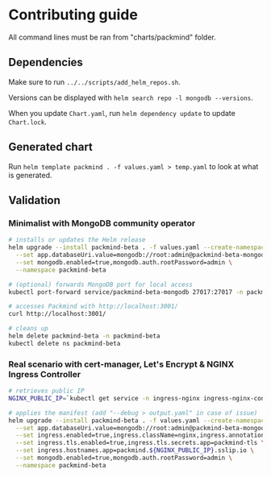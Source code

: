 # Contributing guide

All command lines must be ran from "charts/packmind" folder.

## Dependencies

Make sure to run `../../scripts/add_helm_repos.sh`.

Versions can be displayed with `helm search repo -l mongodb --versions`.

When you update `Chart.yaml`, run `helm dependency update` to update `Chart.lock`.

## Generated chart

Run `helm template packmind . -f values.yaml > temp.yaml` to look at what is generated.

## Validation

### Minimalist with MongoDB community operator

```bash
# installs or updates the Helm release
helm upgrade --install packmind-beta . -f values.yaml --create-namespace \
  --set app.databaseUri.value=mongodb://root:admin@packmind-beta-mongodb:27017/packmind?authSource=admin \
  --set mongodb.enabled=true,mongodb.auth.rootPassword=admin \
  --namespace packmind-beta

# (optional) forwards MongoDB port for local access
kubectl port-forward service/packmind-beta-mongodb 27017:27017 -n packmind-beta

# accesses Packmind with http://localhost:3001/
curl http://localhost:3001/

# cleans up
helm delete packmind-beta -n packmind-beta
kubectl delete ns packmind-beta
```

### Real scenario with cert-manager, Let's Encrypt & NGINX Ingress Controller

```bash
# retrieves public IP
NGINX_PUBLIC_IP=`kubectl get service -n ingress-nginx ingress-nginx-controller --output jsonpath='{.status.loadBalancer.ingress[0].ip}'`

# applies the manifest (add "--debug > output.yaml" in case of issue)
helm upgrade --install packmind-beta . -f values.yaml --create-namespace \
  --set app.databaseUri.value=mongodb://root:admin@packmind-beta-mongodb:27017/packmind?authSource=admin \
  --set ingress.enabled=true,ingress.className=nginx,ingress.annotations.'cert-manager\.io/cluster-issuer'=letsencrypt-prod \
  --set ingress.tls.enabled=true,ingress.tls.secrets.app=packmind-tls \
  --set ingress.hostnames.app=packmind.${NGINX_PUBLIC_IP}.sslip.io \
  --set mongodb.enabled=true,mongodb.auth.rootPassword=admin \
  --namespace packmind-beta
```
